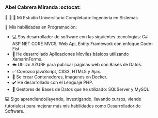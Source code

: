 ### Abel Cabrera Miranda :octocat:
📗 📘 📒 Mi Estudio Universitario Completado: Ingeniería en Sistemas

💪 Mis habilidades en Programación:

- 💻 Soy desarrollador de software con las siguientes tecnologías: C# ASP.NET CORE MVC5, Web Api, Entity Framework con enfoque Code-Fist.
- 📲 He desarrollado Aplicaciones Moviles básicos utilizando XamarinForms.
- ☁️ Utilizo AZURE para publicar páginas web con Bases de Datos.
- ✅ Conozco javaScript, CSS3, HTML5 y Ajax.
- 🐳 Se crear Contenedores, Imagenes en Docker.
- :heavy_check_mark: He desarrollado con el Lenguaje PHP.
- :file_folder: Gestores de Bases de Datos que he utilizado: SQLServer y MySQL

:computer: Sigo aprendiendo(leyendo, investigando, llevando cursos, viendo tutoriales) para mejorar más mis habilidades como Desarrollador de Software.

